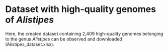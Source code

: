 #  Dataset with high-quality genomes of *Alistipes*
Here, the created dataset containing 2,409 high-quality genomes belonging to the genus *Alistipes* can be observed and downloaded (Alistipes_dataset.xlsx).
